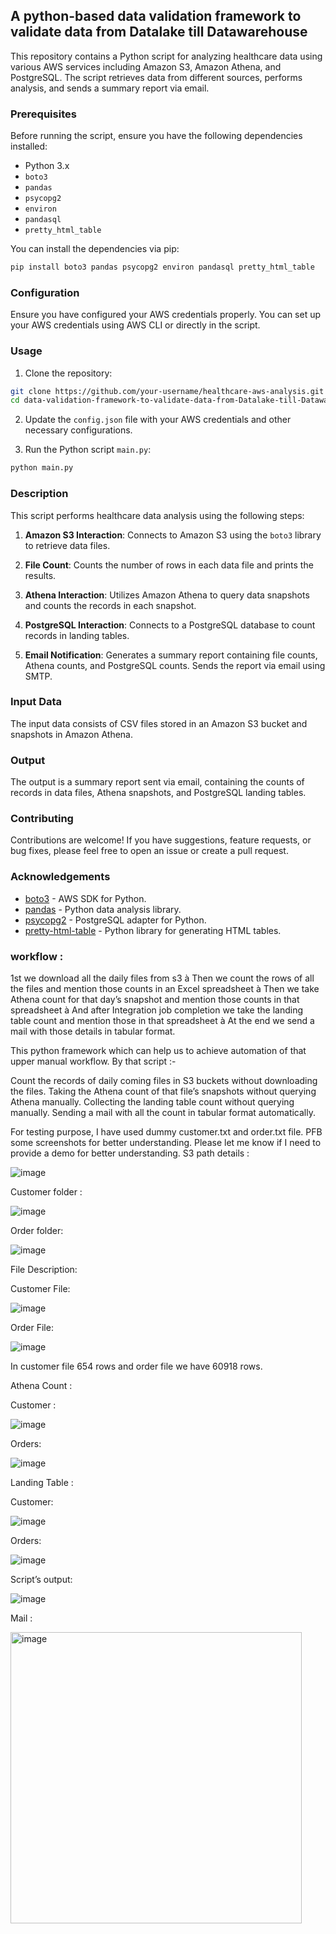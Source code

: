 ## A python-based data validation framework to validate data from Datalake till Datawarehouse

This repository contains a Python script for analyzing healthcare data using various AWS services including Amazon S3, Amazon Athena, and PostgreSQL. The script retrieves data from different sources, performs analysis, and sends a summary report via email.

### Prerequisites

Before running the script, ensure you have the following dependencies installed:

- Python 3.x
- `boto3`
- `pandas`
- `psycopg2`
- `environ`
- `pandasql`
- `pretty_html_table`

You can install the dependencies via pip:

```bash
pip install boto3 pandas psycopg2 environ pandasql pretty_html_table
```

### Configuration

Ensure you have configured your AWS credentials properly. You can set up your AWS credentials using AWS CLI or directly in the script.

### Usage

1. Clone the repository:

```bash
git clone https://github.com/your-username/healthcare-aws-analysis.git
cd data-validation-framework-to-validate-data-from-Datalake-till-Datawarehouse
```

2. Update the `config.json` file with your AWS credentials and other necessary configurations.

3. Run the Python script `main.py`:

```bash
python main.py
```

### Description

This script performs healthcare data analysis using the following steps:

1. **Amazon S3 Interaction**: Connects to Amazon S3 using the `boto3` library to retrieve data files.

2. **File Count**: Counts the number of rows in each data file and prints the results.

3. **Athena Interaction**: Utilizes Amazon Athena to query data snapshots and counts the records in each snapshot.

4. **PostgreSQL Interaction**: Connects to a PostgreSQL database to count records in landing tables.

5. **Email Notification**: Generates a summary report containing file counts, Athena counts, and PostgreSQL counts. Sends the report via email using SMTP.

### Input Data

The input data consists of CSV files stored in an Amazon S3 bucket and snapshots in Amazon Athena.

### Output

The output is a summary report sent via email, containing the counts of records in data files, Athena snapshots, and PostgreSQL landing tables.

### Contributing

Contributions are welcome! If you have suggestions, feature requests, or bug fixes, please feel free to open an issue or create a pull request.


### Acknowledgements

- [boto3](https://github.com/boto/boto3) - AWS SDK for Python.
- [pandas](https://github.com/pandas-dev/pandas) - Python data analysis library.
- [psycopg2](https://github.com/psycopg/psycopg2) - PostgreSQL adapter for Python.
- [pretty-html-table](https://github.com/dexplo/pretty-html-table) - Python library for generating HTML tables.


### workflow :
1st we download all the daily files from s3 à Then we count the rows of all the files and mention those counts in an Excel spreadsheet à Then we take Athena count for that day’s snapshot and mention those counts in that spreadsheet à And after Integration job completion we take the landing table count and mention those in that spreadsheet à At the end we send a mail with those details in tabular format.

 This python framework which can help us to achieve automation of that upper manual workflow. By that script :-

Count the records of daily coming files in S3 buckets without downloading the files.
Taking the Athena count of that file’s snapshots without querying Athena manually.
Collecting the landing table count without querying manually.
Sending a mail with all the count in tabular format automatically.
 

For testing purpose, I have used dummy customer.txt and order.txt file.
PFB some screenshots for better understanding. Please let me know if I need to provide a demo for better understanding.
S3 path details :

![image](https://github.com/ankushseal/Rawfile_count_validation_with_datalake_and_DW_count/assets/65338558/dea31b06-a6c1-4c25-a713-665ecb5834df)

Customer folder :

![image](https://github.com/ankushseal/Rawfile_count_validation_with_datalake_and_DW_count/assets/65338558/f2c02a32-800d-479b-8fb3-80bb03fdee3d)

Order folder:

![image](https://github.com/ankushseal/Rawfile_count_validation_with_datalake_and_DW_count/assets/65338558/37d9cec1-003d-4c1b-a88e-41e17d0b3296)

File Description:

Customer File:

![image](https://github.com/ankushseal/Rawfile_count_validation_with_datalake_and_DW_count/assets/65338558/b272869d-2f08-4eda-8f1f-6e183035f8f7)

Order File:

![image](https://github.com/ankushseal/Rawfile_count_validation_with_datalake_and_DW_count/assets/65338558/f77a85aa-de26-49e5-a488-37f1fffbf4fc)

In customer file 654 rows and order file we have 60918 rows.

 Athena Count :

Customer :

![image](https://github.com/ankushseal/Rawfile_count_validation_with_datalake_and_DW_count/assets/65338558/f387baa7-f8ae-4beb-a7ed-390d74ee0281)

Orders:

![image](https://github.com/ankushseal/Rawfile_count_validation_with_datalake_and_DW_count/assets/65338558/b8d0162d-de82-4d7a-8b92-f9b370d57363)

Landing Table :

Customer:

![image](https://github.com/ankushseal/Rawfile_count_validation_with_datalake_and_DW_count/assets/65338558/b4f0c95a-851b-472c-9f7f-2df9a3227e30)

Orders:

![image](https://github.com/ankushseal/Rawfile_count_validation_with_datalake_and_DW_count/assets/65338558/0e45b6c5-3565-4c24-a0b9-b7bb3ebb2967)


Script’s output:

![image](https://github.com/ankushseal/Rawfile_count_validation_with_datalake_and_DW_count/assets/65338558/39130e8e-6635-4f67-9413-673ee791ce1f)

Mail :

<img width="466" alt="image" src="https://github.com/ankushseal/Rawfile_count_validation_with_datalake_and_DW_count/assets/65338558/f67c07eb-dc53-414e-a320-1ee81545114b">

